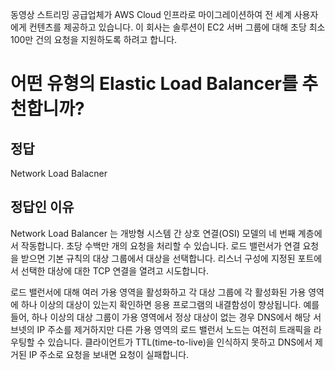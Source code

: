 동영상 스트리밍 공급업체가 AWS Cloud 인프라로 마이그레이션하여 전 세계 사용자에게 컨텐츠를 제공하고 있습니다. 이 회사는 솔루션이 EC2 서버 그룹에 대해 초당 최소 100만 건의 요청을 지원하도록 하려고 합니다.

# 어떤 유형의 Elastic Load Balancer를 추천합니까?

## 정답
Network Load Balacner

## 정답인 이유
Network Load Balancer
는 개방형 시스템 간 상호 연결(OSI) 모델의 네 번째 계층에서 작동합니다. 초당 수백만 개의 요청을 처리할 수 있습니다. 로드 밸런서가 연결 요청을 받으면 기본 규칙의 대상 그룹에서 대상을 선택합니다. 리스너 구성에 지정된 포트에서 선택한 대상에 대한 TCP 연결을 열려고 시도합니다.

로드 밸런서에 대해 여러 가용 영역을 활성화하고 각 대상 그룹에 각 활성화된 가용 영역에 하나 이상의 대상이 있는지 확인하면 응용 프로그램의 내결함성이 향상됩니다. 예를 들어, 하나 이상의 대상 그룹이 가용 영역에서 정상 대상이 없는 경우 DNS에서 해당 서브넷의 IP 주소를 제거하지만 다른 가용 영역의 로드 밸런서 노드는 여전히 트래픽을 라우팅할 수 있습니다. 클라이언트가 TTL(time-to-live)을 인식하지 못하고 DNS에서 제거된 IP 주소로 요청을 보내면 요청이 실패합니다.